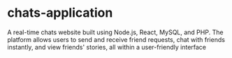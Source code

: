 # chats-application
A real-time chats website built using Node.js, React, MySQL, and PHP. The platform allows users to send and receive friend requests, chat with friends instantly, and view friends' stories, all within a user-friendly interface
